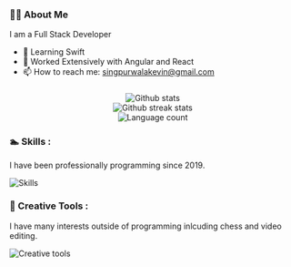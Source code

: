 ### :technologist: About Me 
I am a Full Stack Developer

- 🌱 Learning Swift
- :book: Worked Extensively with Angular and React
- 📫 How to reach me: singpurwalakevin@gmail.com

###
<!-- https://github.com/anuraghazra/github-readme-stats -->
<div align="center">
	<img src="https://github-readme-stats.vercel.app/api?username=soggyfox&count_private=true&title_color=EC6576&text_color=FFFFFF&icon_color=EC6576&bg_color=0D1117&hide_border=true" alt="Github stats">
</div>

<!-- To customise ^ https://github-readme-streak-stats.herokuapp.com/demo -->
<div align="center">
	<img src="https://github-readme-streak-stats.herokuapp.com?user=soggyfox&hide_border=true&background=0D1117&stroke=FFFFFF&sideNums=FFFFFF&ring=EC6576&fire=EC6576&currStreakNum=FFFFFF&currStreakLabel=FFFFFF&sideLabels=FFFFFF&dates=555555" alt="Github streak stats">
</div>

<div align="center">
	<img src="https://github-readme-stats.vercel.app/api/top-langs/?username=veryheavypickle&layout=compact&langs_count=6e&title_color=EC6576&text_color=FFFFFF&icon_color=EC6576&bg_color=0D1117&hide_border=true" alt="Language count">
</div>



### :swimmer:  Skills :
I have been professionally programming since 2019.
<!-- https://github.com/tandpfun/skill-icons#icons-list -->
<div align="left">
	<img src="https://skillicons.dev/icons?i=cs,dotnet,git,github,html,css,ts,java,linux,mysql,py,swift,docker,figma,latex,linux,react,angular,&perline=10" alt="Skills">
</div>

### :art: Creative Tools :
I have many interests outside of programming inlcuding chess and video editing.

<img src="https://skillicons.dev/icons?i=ae,ai,pr" alt="Creative tools">
